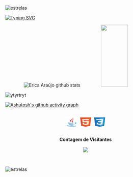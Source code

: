 ![estrelas](https://user-images.githubusercontent.com/123902058/225525557-52e5891f-e787-49dd-b5ce-d8ca6d4fcd8e.gif)

[![Typing SVG](https://readme-typing-svg.herokuapp.com/?color=08a24a&size=35&center=true&vCenter=true&width=1000&lines=HELLO,+My+name+is+Erica+Araújo;I'm+from+Brazil;I+Graduated+systems+Development;Be+Welcome!+:%29)](https://git.io/typing-svg)

<div align="center">  
  <img width="49%" height="195px" src="https://github-readme-stats.vercel.app/api?username=EricaArj&show_icons=true&count_private=true&hide_border=true&title_color=08a24a&icon_color=08a24a&text_color=c9d1d9&bg_color=0d1117" alt="Erica Araújo github stats" /> 
  <img width="41%" height="195px" src="https://github-readme-stats.vercel.app/api/top-langs/?username=EricaArj&layout=compact&hide_border=true&title_color=08a24a&text_color=08a24a&bg_color=0d1117" />
</div>

![ytyrtryt](https://user-images.githubusercontent.com/123902058/225524741-308563df-cfde-4a37-9aa3-28eac1da86b1.gif)


[![Ashutosh's github activity graph](https://github-readme-activity-graph.cyclic.app/graph?username=EricaArj&bg_color=0d1117&color=0aff68&line=008a4e&point=0d1117&area=true&hide_border=true)](https://github.com/ashutosh00710/github-readme-activity-graph)

<div style="display: inline_block"><br>
  <div align="center">
    <img align="center" alt="Eri-Java" height="30" width="40" src="https://raw.githubusercontent.com/devicons/devicon/master/icons/java/java-original.svg">
    <img align="center" alt="Eri-HTML" height="30" width="40" src="https://raw.githubusercontent.com/devicons/devicon/master/icons/html5/html5-original.svg">
    <img align="center" alt="Eri-CSS" height="30" width="40" src="https://raw.githubusercontent.com/devicons/devicon/master/icons/css3/css3-original.svg">
    </div>
</div>

<div align="center">
<br><p align="centre"><b>Contagem de Visitantes</b></p> 
<p align="center"><img align="center" src="https://profile-counter.glitch.me/{EricaArj}/count.svg" /></p> 
<br></div>

![estrelas](https://user-images.githubusercontent.com/123902058/225525557-52e5891f-e787-49dd-b5ce-d8ca6d4fcd8e.gif)
